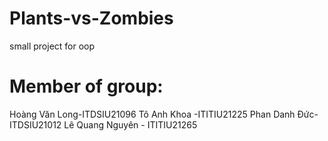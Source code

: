 # Plants-vs-Zombies
small project for oop
# Member of group:
Hoàng Văn Long-ITDSIU21096
Tô Anh Khoa -ITITIU21225
Phan Danh Đức-ITDSIU21012
Lê Quang Nguyên - ITITIU21265

